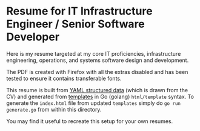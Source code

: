# Resume for IT Infrastructure Engineer / Senior Software Developer

Here is my resume targeted at my core IT proficiencies, infrastructure
engineering, operations, and systems software design and development.

The PDF is created with Firefox with all the extras disabled and has
been tested to ensure it contains transferable fonts.

This resume is built from [YAML structured data](data.yml) (which is
drawn from the CV) and generated from [templates](templates) in Go
(golang) `html/template` syntax. To generate the `index.html` file from
updated `templates` simply do `go run generate.go` from within this
directory.

You may find it useful to recreate this setup for your own resumes.
